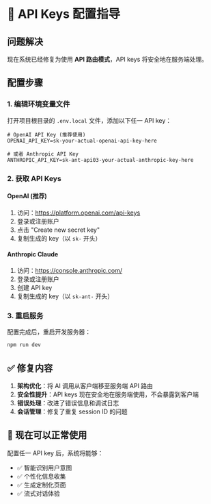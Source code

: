 # 🔑 API Keys 配置指导

## 问题解决
现在系统已经修复为使用 **API 路由模式**，API keys 将安全地在服务端处理。

## 配置步骤

### 1. 编辑环境变量文件
打开项目根目录的 `.env.local` 文件，添加以下任一 API key：

```env
# OpenAI API Key (推荐使用)
OPENAI_API_KEY=sk-your-actual-openai-api-key-here

# 或者 Anthropic API Key  
ANTHROPIC_API_KEY=sk-ant-api03-your-actual-anthropic-key-here
```

### 2. 获取 API Keys

#### OpenAI (推荐)
1. 访问：https://platform.openai.com/api-keys
2. 登录或注册账户
3. 点击 "Create new secret key"
4. 复制生成的 key（以 `sk-` 开头）

#### Anthropic Claude
1. 访问：https://console.anthropic.com/
2. 登录或注册账户
3. 创建 API key
4. 复制生成的 key（以 `sk-ant-` 开头）

### 3. 重启服务
配置完成后，重启开发服务器：
```bash
npm run dev
```

## ✅ 修复内容

1. **架构优化**：将 AI 调用从客户端移至服务端 API 路由
2. **安全性提升**：API keys 现在安全地在服务端使用，不会暴露到客户端
3. **错误处理**：改进了错误信息和调试日志
4. **会话管理**：修复了重复 session ID 的问题

## 🎯 现在可以正常使用
配置任一 API key 后，系统将能够：
- ✅ 智能识别用户意图
- ✅ 个性化信息收集
- ✅ 生成定制化页面
- ✅ 流式对话体验 